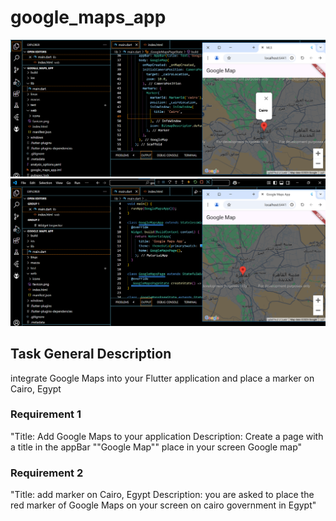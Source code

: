 # google_maps_app
![alt text](image.png)
![alt text](image-1.png)
## Task General Description
integrate Google Maps into your Flutter application and place a marker on Cairo, Egypt

 

### Requirement 1

"Title: Add Google Maps to your application
Description: Create a page with a title in the appBar ""Google Map""
place in your screen Google map"

 

### Requirement 2

"Title: add marker on Cairo, Egypt
Description: you are asked to place the red marker of 
Google Maps on your screen on cairo government in Egypt"